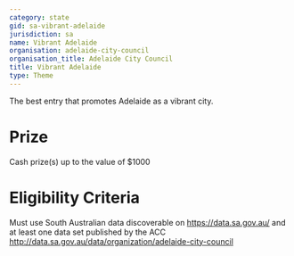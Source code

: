 ```yaml
---
category: state
gid: sa-vibrant-adelaide
jurisdiction: sa
name: Vibrant Adelaide
organisation: adelaide-city-council
organisation_title: Adelaide City Council
title: Vibrant Adelaide
type: Theme
---
```


The best entry that promotes Adelaide as a vibrant city.

# Prize
Cash prize(s) up to the value of $1000

# Eligibility Criteria
Must use South Australian data discoverable on https://data.sa.gov.au/ and at least one data set published by the ACC http://data.sa.gov.au/data/organization/adelaide-city-council
